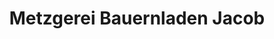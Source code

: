 ---
title: "Metzgerei Bauernladen Jacob"
url: /ansbach/metzgerei-bauernladen-jacob/
shop: Metzgerei
---
